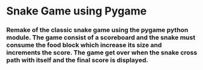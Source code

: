 # Snake Game using Pygame

### Remake of the classic snake game using the pygame python module. The game consist of a scoreboard and the snake must consume the food block which increase its size and increments the score. The game get over when the snake cross path with itself and the final score is displayed.


